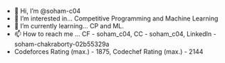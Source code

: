 - 👋 Hi, I’m @soham-c04
- 👀 I’m interested in... Competitive Programming and Machine Learning
- 🌱 I’m currently learning... CP and ML.
- 📫 How to reach me ... CF - soham_c04, CC - soham_c04, LinkedIn - soham-chakraborty-02b55329a
- Codeforces Rating (max.) - 1875, Codechef Rating (max.) - 2144

<!---
soham-c04/soham-c04 is a ✨ special ✨ repository because its `README.md` (this file) appears on your GitHub profile.
You can click the Preview link to take a look at your changes.
--->
